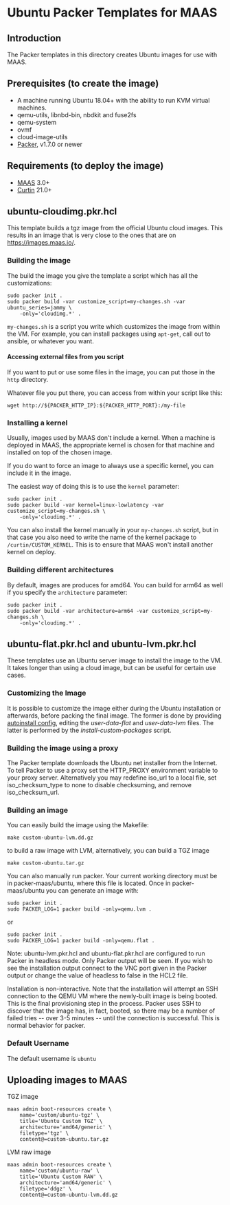 # Ubuntu Packer Templates for MAAS

## Introduction

The Packer templates in this directory creates Ubuntu images for use with MAAS.

## Prerequisites (to create the image)

* A machine running Ubuntu 18.04+ with the ability to run KVM virtual machines.
* qemu-utils, libnbd-bin, nbdkit and fuse2fs
* qemu-system
* ovmf
* cloud-image-utils
* [Packer](https://www.packer.io/intro/getting-started/install.html), v1.7.0 or newer

## Requirements (to deploy the image)

* [MAAS](https://maas.io) 3.0+
* [Curtin](https://launchpad.net/curtin) 21.0+

## ubuntu-cloudimg.pkr.hcl

This template builds a tgz image from the official Ubuntu cloud images. This
results in an image that is very close to the ones that are on
<https://images.maas.io/>.

### Building the image

The build the image you give the template a script which has all the
customizations:

```shell
sudo packer init .
sudo packer build -var customize_script=my-changes.sh -var ubuntu_series=jammy \
    -only='cloudimg.*' .
```

`my-changes.sh` is a script you write which customizes the image from within
the VM. For example, you can install packages using `apt-get`, call out to
ansible, or whatever you want.

#### Accessing external files from you script

If you want to put or use some files in the image, you can put those in the `http` directory.

Whatever file you put there, you can access from within your script like this:

```shell
wget http://${PACKER_HTTP_IP}:${PACKER_HTTP_PORT}:/my-file
```

### Installing a kernel

Usually, images used by MAAS don't include a kernel. When a machine is deployed
in MAAS, the appropriate kernel is chosen for that machine and installed on top
of the chosen image.

If you do want to force an image to always use a specific kernel, you can
include it in the image.

The easiest way of doing this is to use the `kernel` parameter:

```shell
sudo packer init .
sudo packer build -var kernel=linux-lowlatency -var customize_script=my-changes.sh \
    -only='cloudimg.*' .
```

You can also install the kernel manually in your `my-changes.sh` script, but in
that case you also need to write the name of the kernel package to
`/curtin/CUSTOM_KERNEL`. This is to ensure that MAAS won't install another
kernel on deploy.

### Building different architectures

By default, images are produces for amd64. You can build for arm64 as well if
you specify the `architecture` parameter:

```shell
sudo packer init .
sudo packer build -var architecture=arm64 -var customize_script=my-changes.sh \
    -only='cloudimg.*' .
```

## ubuntu-flat.pkr.hcl and ubuntu-lvm.pkr.hcl

These templates use an Ubuntu server image to install the image to the VM. It
takes longer than using a cloud image, but can be useful for certain use cases.

### Customizing the Image

It is possible to customize the image either during the Ubuntu installation or afterwards, before packing the final image. The former is done by providing [autoinstall config](https://ubuntu.com/server/docs/install/autoinstall), editing the _user-data-flat_ and _user-data-lvm_ files. The latter is performed by the _install-custom-packages_ script.

### Building the image using a proxy

The Packer template downloads the Ubuntu net installer from the Internet. To tell Packer to use a proxy set the HTTP_PROXY environment variable to your proxy server. Alternatively you may redefine iso_url to a local file, set iso_checksum_type to none to disable checksuming, and remove iso_checksum_url.

### Building an image

You can easily build the image using the Makefile:

```shell
make custom-ubuntu-lvm.dd.gz
```

to build a raw image with LVM, alternatively, you can build a TGZ image

```shell
make custom-ubuntu.tar.gz
```

You can also manually run packer. Your current working directory must
be in packer-maas/ubuntu, where this file is located. Once in
packer-maas/ubuntu you can generate an image with:

```shell
sudo packer init .
sudo PACKER_LOG=1 packer build -only=qemu.lvm .
```

or

```shell
sudo packer init .
sudo PACKER_LOG=1 packer build -only=qemu.flat .
```

Note: ubuntu-lvm.pkr.hcl and ubuntu-flat.pkr.hcl are configured to run Packer in headless mode. Only Packer output will be seen. If you wish to see the installation output connect to the VNC port given in the Packer output or change the value of headless to false in the HCL2 file.

Installation is non-interactive.  Note that the installation will attempt an SSH connection to the QEMU VM where the newly-built image is being booted.  This is the final provisioning step in the process.  Packer uses SSH to discover that the image has, in fact, booted, so there may be a number of failed tries -- over 3-5 minutes -- until the connection is successful.  This is normal behavior for packer.

### Default Username

The default username is ```ubuntu```

## Uploading images to MAAS

TGZ image

```shell
maas admin boot-resources create \
    name='custom/ubuntu-tgz' \
    title='Ubuntu Custom TGZ' \
    architecture='amd64/generic' \
    filetype='tgz' \
    content@=custom-ubuntu.tar.gz
```

LVM raw image

```shell
maas admin boot-resources create \
    name='custom/ubuntu-raw' \
    title='Ubuntu Custom RAW' \
    architecture='amd64/generic' \
    filetype='ddgz' \
    content@=custom-ubuntu-lvm.dd.gz
```
